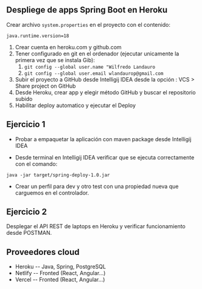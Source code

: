 
## Despliege de apps Spring Boot en Heroku

Crear archivo `system.properties` en el proyecto con el contenido:

```
java.runtime.version=18
```


1. Crear cuenta en heroku.com y github.com
2. Tener configurado en git en el ordenador (ejecutar unicamente la primera vez que se instala Gib):
   1. `git config --global user.name "Wilfredo Landauro`
   2. `git config --global user.email wlandaurop@gmail.com`
3. Subir el proyecto a GitHub desde Intelligij IDEA desde la opción : VCS > Share project on GitHub
4. Desde Heroku, crear app y elegir método GitHub y  buscar el repositorio subido
5. Habilitar deploy automatico y ejecutar el Deploy

## Ejercicio 1
* Probar a empaquetar la aplicación con maven package desde Intelligij IDEA

* Desde terminal en Intelligij IDEA verificar que se ejecuta correctamente con el comando:

```
java -jar target/spring-deploy-1.0.jar
```

* Crear un perfil para dev y otro test con una propiedad nueva que carguemos en el controlador.

## Ejercicio 2

Desplegar el API REST de laptops en Heroku y verificar funcionamiento desde POSTMAN.

## Proveedores cloud

* Heroku -- Java, Spring, PostgreSQL
* Netlify -- Fronted (React, Angular...)
* Vercel -- Fronted (React, Angular...)